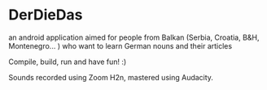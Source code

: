 # DerDieDas
an android application aimed for people from Balkan (Serbia, Croatia, B&amp;H, Montenegro... ) who want to learn German nouns and their articles

Compile, build, run and have fun! :)

Sounds recorded using Zoom H2n, mastered using Audacity.
